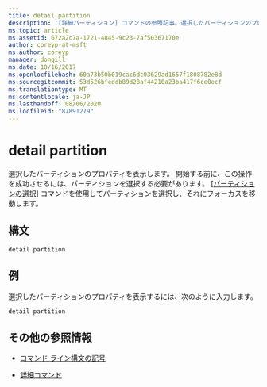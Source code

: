 ```yaml
---
title: detail partition
description: '[詳細パーティション] コマンドの参照記事。選択したパーティションのプロパティが表示されます。'
ms.topic: article
ms.assetid: 672a2c7a-1721-4845-9c23-7af50367170e
author: coreyp-at-msft
ms.author: coreyp
manager: dongill
ms.date: 10/16/2017
ms.openlocfilehash: 60a73b50b019cac6dc03629ad1657f1808782e8d
ms.sourcegitcommit: 53d526bfeddb89d28af44210a23ba417f6ce0ecf
ms.translationtype: MT
ms.contentlocale: ja-JP
ms.lasthandoff: 08/06/2020
ms.locfileid: "87891279"
---
```

# <a name="detail-partition"></a>detail partition

選択したパーティションのプロパティを表示します。 開始する前に、この操作を成功させるには、パーティションを選択する必要があります。 [[パーティションの選択](select-partition.md)] コマンドを使用してパーティションを選択し、それにフォーカスを移動します。

## <a name="syntax"></a>構文

```
detail partition
```

## <a name="examples"></a>例

選択したパーティションのプロパティを表示するには、次のように入力します。

```
detail partition
```

## <a name="additional-references"></a>その他の参照情報

- [コマンド ライン構文の記号](command-line-syntax-key.md)

- [詳細コマンド](detail.md)

